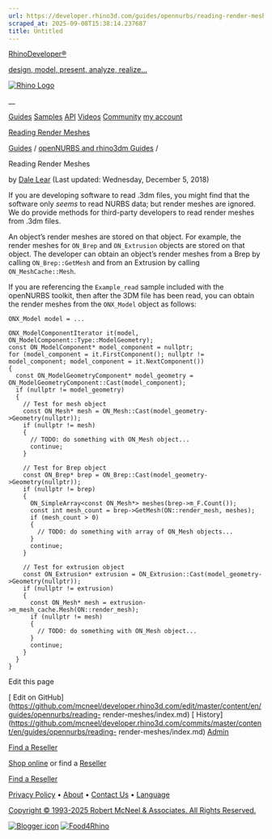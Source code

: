 ```yaml
---
url: https://developer.rhino3d.com/guides/opennurbs/reading-render-meshes/
scraped_at: 2025-09-08T15:38:14.237687
title: Untitled
---
```


[RhinoDeveloper®](/)

[design, model, present, analyze, realize...](/)

[![Rhino Logo](https://developer.rhino3d.com/images/rhinodevlogo.png)](/)

__

[Guides](https://developer.rhino3d.com/guides)
[Samples](https://developer.rhino3d.com/samples)
[API](https://developer.rhino3d.com/api)
[Videos](https://developer.rhino3d.com/videos)
[Community](https://discourse.mcneel.com/c/rhino-developer) [my account
](https://www.rhino3d.com/my-account/ "Manage your account, licenses, and
teams")

[Reading Render
Meshes](https://developer.rhino3d.com/guides/opennurbs/reading-render-meshes/)

[Guides](https://developer.rhino3d.com/en/guides/) / [openNURBS and rhino3dm
Guides](https://developer.rhino3d.com/en/guides/opennurbs/) /

Reading Render Meshes

by [Dale Lear](https://discourse.mcneel.com/u/dalelear/) (Last updated:
Wednesday, December 5, 2018)

If you are developing software to read .3dm files, you might find that the
software only _seems_ to read NURBS data; but render meshes are ignored. We do
provide methods for third-party developers to read render meshes from .3dm
files.

An object’s render meshes are stored on that object. For example, the render
meshes for `ON_Brep` and `ON_Extrusion` objects are stored on that object. The
developer can obtain an object’s render meshes from a Brep by calling
`ON_Brep::GetMesh` and from an Extrusion by calling `ON_MeshCache::Mesh`.

If you are referencing the `Example_read` sample included with the openNURBS
toolkit, then after the 3DM file has been read, you can obtain the render
meshes from the `ONX_Model` object as follows:

    
    
    ONX_Model model = ...
    
    ONX_ModelComponentIterator it(model, ON_ModelComponent::Type::ModelGeometry);
    const ON_ModelComponent* model_component = nullptr;
    for (model_component = it.FirstComponent(); nullptr != model_component; model_component = it.NextComponent())
    {
      const ON_ModelGeometryComponent* model_geometry = ON_ModelGeometryComponent::Cast(model_component);
      if (nullptr != model_geometry)
      {
        // Test for mesh object
        const ON_Mesh* mesh = ON_Mesh::Cast(model_geometry->Geometry(nullptr));
        if (nullptr != mesh)
        {
          // TODO: do something with ON_Mesh object...
          continue;
        }
    
        // Test for Brep object
        const ON_Brep* brep = ON_Brep::Cast(model_geometry->Geometry(nullptr));
        if (nullptr != brep)
        {
          ON_SimpleArray<const ON_Mesh*> meshes(brep->m_F.Count());
          const int mesh_count = brep->GetMesh(ON::render_mesh, meshes);
          if (mesh_count > 0)
          {
            // TODO: do something with array of ON_Mesh objects...
          }
          continue;
        }
    
        // Test for extrusion object
        const ON_Extrusion* extrusion = ON_Extrusion::Cast(model_geometry->Geometry(nullptr));
        if (nullptr != extrusion)
        {
          const ON_Mesh* mesh = extrusion->m_mesh_cache.Mesh(ON::render_mesh);
          if (nullptr != mesh)
          {
            // TODO: do something with ON_Mesh object...
          }
          continue;
        }
      }
    }
    

Edit this page

[ Edit on
GitHub](https://github.com/mcneel/developer.rhino3d.com/edit/master/content/en/guides/opennurbs/reading-
render-meshes/index.md) [
History](https://github.com/mcneel/developer.rhino3d.com/commits/master/content/en/guides/opennurbs/reading-
render-meshes/index.md) [ Admin](https://developer.rhino3d.com/admin)

[Find a Reseller](https://www.rhino3d.com/sales)

[Shop online](https://www.rhino3d.com/store) or find a
[Reseller](https://www.rhino3d.com/sales)

[Find a Reseller](https://www.rhino3d.com/sales)

[Privacy Policy](https://www.rhino3d.com/privacy) •
[About](https://www.rhino3d.com/mcneel/about) • [Contact
Us](https://www.rhino3d.com/mcneel/contact) • [
Language](https://www.rhino3d.com/language "Change to a different region or
language")

[Copyright © 1993-2025 Robert McNeel & Associates. All Rights
Reserved.](https://www.rhino3d.com/mcneel/about)

[](https://www.facebook.com/McNeelRhinoceros/)
[](https://twitter.com/bobmcneel) [](https://www.linkedin.com/groups/75313/)
[](https://www.youtube.com/user/RhinoGuide/videos) [](https://vimeo.com/rhino)
[![Blogger
icon](https://developer.rhino3d.com/images/blogger.svg)](http://blog.rhino3d.com/)
[![Food4Rhino](https://developer.rhino3d.com/images/f4r_icon_01.svg)](https://www.food4rhino.com)


